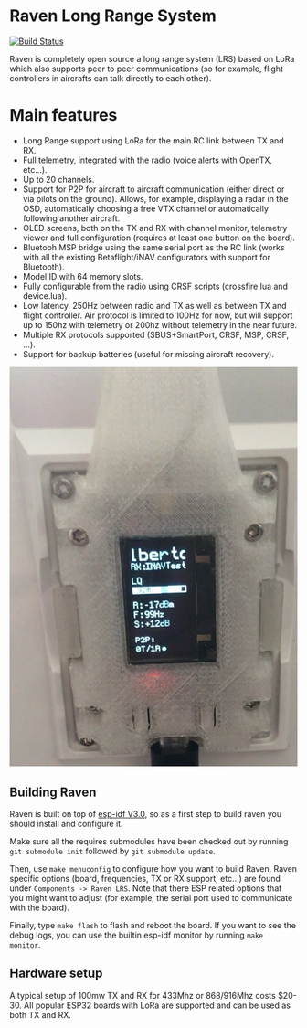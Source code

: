 # Raven Long Range System

[![Build Status](https://travis-ci.com/RavenLRS/raven.svg?branch=master)](https://travis-ci.com/RavenLRS/raven)

Raven is completely open source a long range system (LRS) based on LoRa
which also supports peer to peer communications (so for example, 
flight controllers in aircrafts can talk directly to each other).

# Main features

- Long Range support using LoRa for the main RC link between TX and RX.
- Full telemetry, integrated with the radio (voice alerts with OpenTX, etc...).
- Up to 20 channels.
- Support for P2P for aircraft to aircraft communication (either direct 
or via pilots on the ground). Allows, for example, displaying a radar in the
OSD, automatically choosing a free VTX channel or automatically following
another aircraft.
- OLED screens, both on the TX and RX with channel monitor, telemetry 
viewer and full configuration (requires at least one button on the board).
- Bluetooh MSP bridge using the same serial port as the RC link (works with
all the existing Betaflight/iNAV configurators with support for Bluetooth).
- Model ID with 64 memory slots.
- Fully configurable from the radio using CRSF scripts (crossfire.lua
and device.lua).
- Low latency. 250Hz between radio and TX as well as between TX and flight
controller. Air protocol is limited to 100Hz for now, but will support up
to 150hz with telemetry or 200hz without telemetry in the near future.
- Multiple RX protocols supported (SBUS+SmartPort, CRSF, MSP, CRSF, ...).
- Support for backup batteries (useful for missing aircraft recovery).

![Raven TX on a Q X7](docs/images/raven_qx7.png?raw=true "Raven TX on a Q X7")

## Building Raven

Raven is built on top of [esp-idf V3.0](https://github.com/espressif/esp-idf), so as a first step to build raven you should install and configure it.

Make sure all the requires submodules have been checked out by running `git submodule init` followed by `git submodule update`.

Then, use `make menuconfig` to configure how you want to build Raven. Raven specific options (board, frequencies, TX or RX support, etc...)
are found under `Components -> Raven LRS`. Note that there ESP related options that you might want to adjust (for example, the serial port
used to communicate with the board).

Finally, type `make flash` to flash and reboot the board. If you want to see the debug logs, you can use the builtin esp-idf monitor by
running `make monitor`.


## Hardware setup

A typical setup of 100mw TX and RX for 433Mhz or 868/916Mhz costs $20-30. All popular ESP32 boards with LoRa are supported and can
be used as both TX and RX.
